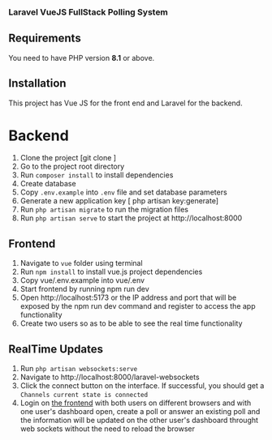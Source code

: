### Laravel VueJS FullStack Polling System 

## Requirements
You need to have PHP version **8.1** or above.

## Installation
This project has Vue JS for  the front end and Laravel for the backend.

# Backend
1. Clone the project [git clone <repo-url>]
2. Go to the project root directory 
3. Run `composer install` to install dependencies
4. Create database
5. Copy `.env.example` into `.env` file and set database parameters
6. Generate a new application key [ php artisan key:generate]
7. Run `php artisan migrate` to run the migration files 
8. Run `php artisan serve` to start the project at http://localhost:8000

## Frontend
1. Navigate to `vue` folder using terminal 
2. Run `npm install` to install vue.js project dependencies
3. Copy vue/.env.example into vue/.env
4. Start frontend by running npm run dev
5. Open http://localhost:5173 or the IP address and port that will be exposed by the npm run dev command and register to access the app functionality
6. Create two users so as to be able to see the real time functionality

## RealTime Updates
1. Run `php artisan websockets:serve`
2. Navigate to http://localhost:8000/laravel-websockets
3. Click the connect button on the interface.
If successful, you should get a `Channels current state is connected`
4. Login on [the frontend](http://localhost:5173) with both users on different browsers and with one user's dashboard open, create a poll or answer an existing poll and the information will be updated on the other user's dashboard throught web sockets without the need to reload the browser

